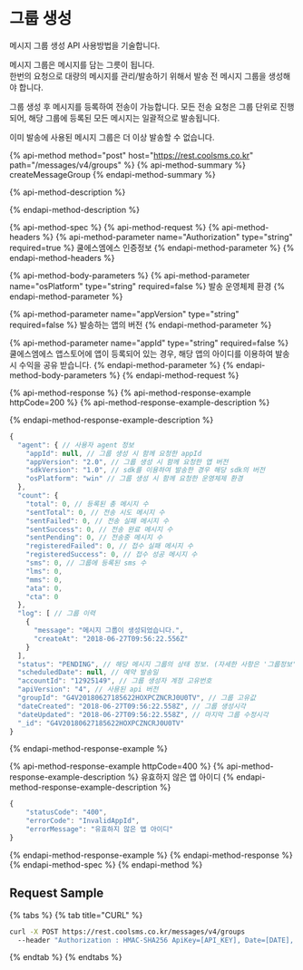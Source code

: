 # 그룹 생성

메시지 그룹 생성 API 사용방법을 기술합니다.

메시지 그룹은 메시지를 담는 그릇이 됩니다.  
한번의 요청으로 대량의 메시지를 관리/발송하기 위해서 발송 전 메시지 그룹을 생성해야 합니다.

그룹 생성 후 메시지를 등록하여 전송이 가능합니다. 모든 전송 요청은 그룹 단위로 진행되어, 해당 그룹에 등록된 모든 메시지는 일괄적으로 발송됩니다.

이미 발송에 사용된 메시지 그룹은 더 이상 발송할 수 없습니다.

{% api-method method="post" host="https://rest.coolsms.co.kr" path="/messages/v4/groups" %}
{% api-method-summary %}
createMessageGroup
{% endapi-method-summary %}

{% api-method-description %}

{% endapi-method-description %}

{% api-method-spec %}
{% api-method-request %}
{% api-method-headers %}
{% api-method-parameter name="Authorization" type="string" required=true %}
쿨에스엠에스 인증정보
{% endapi-method-parameter %}
{% endapi-method-headers %}

{% api-method-body-parameters %}
{% api-method-parameter name="osPlatform" type="string" required=false %}
발송 운영체제 환경
{% endapi-method-parameter %}

{% api-method-parameter name="appVersion" type="string" required=false %}
발송하는 앱의 버전
{% endapi-method-parameter %}

{% api-method-parameter name="appId" type="string" required=false %}
쿨에스엠에스 앱스토어에 앱이 등록되어 있는 경우, 해당 앱의 아이디를 이용하여 발송 시 수익을 공유 받습니다.
{% endapi-method-parameter %}
{% endapi-method-body-parameters %}
{% endapi-method-request %}

{% api-method-response %}
{% api-method-response-example httpCode=200 %}
{% api-method-response-example-description %}

{% endapi-method-response-example-description %}

```javascript
{
  "agent": { // 사용자 agent 정보
    "appId": null, // 그룹 생성 시 함께 요청한 appId
    "appVersion": "2.0", // 그룹 생성 시 함께 요청한 앱 버전
    "sdkVersion": "1.0", // sdk를 이용하여 발송한 경우 해당 sdk의 버전
    "osPlatform": "win" // 그룹 생성 시 함께 요청한 운영체제 환경
  },
  "count": {
    "total": 0, // 등록된 총 메시지 수
    "sentTotal": 0, // 전송 시도 메시지 수
    "sentFailed": 0, // 전송 실패 메시지 수
    "sentSuccess": 0, // 전송 완료 메시지 수
    "sentPending": 0, // 전송중 메시지 수
    "registeredFailed": 0, // 접수 실패 메시지 수
    "registeredSuccess": 0, // 접수 성공 메시지 수
    "sms": 0, // 그룹에 등록된 sms 수
    "lms": 0,
    "mms": 0,
    "ata": 0,
    "cta": 0
  },
  "log": [ // 그룹 이력
    {
      "message": "메시지 그룹이 생성되었습니다.",
      "createAt": "2018-06-27T09:56:22.556Z"
    }
  ],
  "status": "PENDING", // 해당 메시지 그룹의 상태 정보. (자세한 사항은 '그룹정보' 문서 참조)
  "scheduledDate": null, // 예약 발송일
  "accountId": "12925149", // 그룹 생성자 계정 고유번호
  "apiVersion": "4", // 사용된 api 버전
  "groupId": "G4V20180627185622HOXPCZNCRJ0U0TV", // 그룹 고유값
  "dateCreated": "2018-06-27T09:56:22.558Z", // 그룹 생성시각
  "dateUpdated": "2018-06-27T09:56:22.558Z", // 마지막 그룹 수정시각
  "_id": "G4V20180627185622HOXPCZNCRJ0U0TV"
}
```
{% endapi-method-response-example %}

{% api-method-response-example httpCode=400 %}
{% api-method-response-example-description %}
유효하지 않은 앱 아이디
{% endapi-method-response-example-description %}

```javascript
{
    "statusCode": "400",
    "errorCode": "InvalidAppId",
    "errorMessage": "유효하지 않은 앱 아이디"
}
```
{% endapi-method-response-example %}
{% endapi-method-response %}
{% endapi-method-spec %}
{% endapi-method %}

## Request Sample

{% tabs %}
{% tab title="CURL" %}
```bash
curl -X POST https://rest.coolsms.co.kr/messages/v4/groups
  --header "Authorization : HMAC-SHA256 ApiKey=[API_KEY], Date=[DATE], Salt=[UNIQID], Signature= [SIGNATURE]" \
```
{% endtab %}
{% endtabs %}

